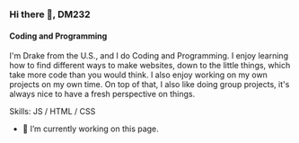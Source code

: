 ### Hi there 👋, DM232
#### Coding and Programming

I'm Drake from the U.S., and I do Coding and Programming. I enjoy learning how to find different ways to make websites, down to the little things, which take more code than you would think. I also enjoy working on my own projects on my own time. On top of that, I also like doing group projects, it's always nice to have a fresh perspective on things.

Skills: JS / HTML / CSS

- 🔭 I’m currently working on this page. 




